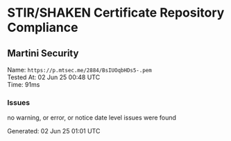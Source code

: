 # STIR/SHAKEN Certificate Repository Compliance

## Martini Security

Name: `https://p.mtsec.me/2884/BsIUOqbHDs5-.pem`\
Tested At: 02 Jun 25 00:48 UTC\
Time: 91ms

### Issues

no warning, or error, or notice date level issues were found

Generated: 02 Jun 25 01:01 UTC